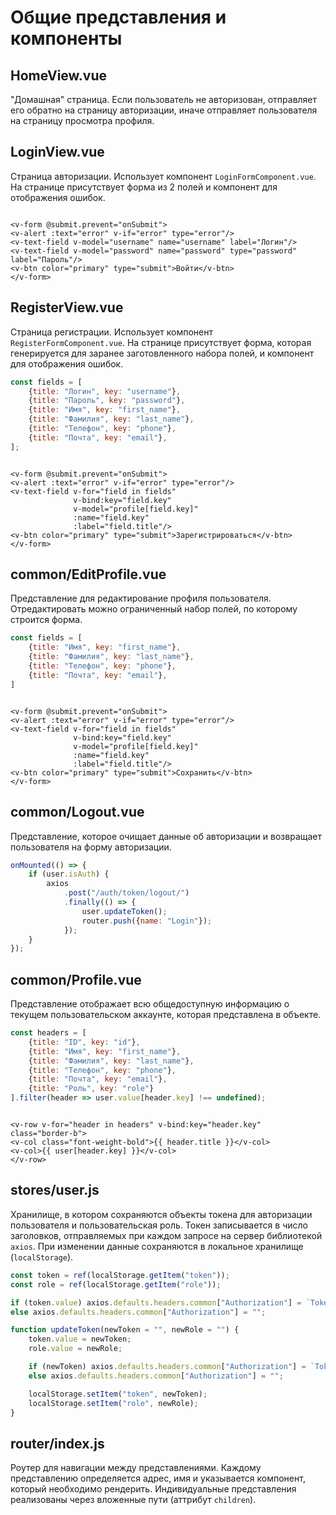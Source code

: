 # Общие представления и компоненты

## HomeView.vue

"Домашная" страница. Если пользователь не авторизован, отправляет его обратно на страницу авторизации, иначе отправляет
пользователя на страницу просмотра профиля.

## LoginView.vue

Страница авторизации. Использует компонент `LoginFormComponent.vue`. На странице присутствует форма из 2 полей и
компонент для отображения ошибок.

```Vue

<v-form @submit.prevent="onSubmit">
<v-alert :text="error" v-if="error" type="error"/>
<v-text-field v-model="username" name="username" label="Логин"/>
<v-text-field v-model="password" name="password" type="password" label="Пароль"/>
<v-btn color="primary" type="submit">Войти</v-btn>
</v-form>
```

## RegisterView.vue

Страница регистрации. Использует компонент `RegisterFormComponent.vue`. На странице присутствует форма, которая
генерируется для заранее заготовленного набора полей, и компонент для отображения ошибок.

```js
const fields = [
	{title: "Логин", key: "username"},
	{title: "Пароль", key: "password"},
	{title: "Имя", key: "first_name"},
	{title: "Фамилия", key: "last_name"},
	{title: "Телефон", key: "phone"},
	{title: "Почта", key: "email"},
];
```

```Vue

<v-form @submit.prevent="onSubmit">
<v-alert :text="error" v-if="error" type="error"/>
<v-text-field v-for="field in fields"
              v-bind:key="field.key"
              v-model="profile[field.key]"
              :name="field.key"
              :label="field.title"/>
<v-btn color="primary" type="submit">Зарегистрироваться</v-btn>
</v-form>
```

## common/EditProfile.vue

Представление для редактирование профиля пользователя. Отредактировать можно ограниченный набор полей, по которому
строится форма.

```js
const fields = [
	{title: "Имя", key: "first_name"},
	{title: "Фамилия", key: "last_name"},
	{title: "Телефон", key: "phone"},
	{title: "Почта", key: "email"},
]
```

```Vue

<v-form @submit.prevent="onSubmit">
<v-alert :text="error" v-if="error" type="error"/>
<v-text-field v-for="field in fields"
              v-bind:key="field.key"
              v-model="profile[field.key]"
              :name="field.key"
              :label="field.title"/>
<v-btn color="primary" type="submit">Сохранить</v-btn>
</v-form>
```

## common/Logout.vue

Представление, которое очищает данные об авторизации и возвращает пользователя на форму авторизации.

```js
onMounted(() => {
	if (user.isAuth) {
		axios
			.post("/auth/token/logout/")
			.finally(() => {
				user.updateToken();
				router.push({name: "Login"});
			});
	}
});
```

## common/Profile.vue

Представление отображает всю общедоступную информацию о текущем пользовательском аккаунте, которая представлена в объекте.

```js
const headers = [
	{title: "ID", key: "id"},
	{title: "Имя", key: "first_name"},
	{title: "Фамилия", key: "last_name"},
	{title: "Телефон", key: "phone"},
	{title: "Почта", key: "email"},
	{title: "Роль", key: "role"}
].filter(header => user.value[header.key] !== undefined);
```

```Vue

<v-row v-for="header in headers" v-bind:key="header.key" class="border-b">
<v-col class="font-weight-bold">{{ header.title }}</v-col>
<v-col>{{ user[header.key] }}</v-col>
</v-row>
```

## stores/user.js

Хранилище, в котором сохраняются объекты токена для авторизации пользователя и пользовательская роль. Токен записывается
в число заголовков, отправляемых при каждом запросе на сервер библиотекой `axios`. При изменении данные сохраняются в
локальное хранилище (`localStorage`).

```js
const token = ref(localStorage.getItem("token"));
const role = ref(localStorage.getItem("role"));

if (token.value) axios.defaults.headers.common["Authorization"] = `Token ${token.value}`;
else axios.defaults.headers.common["Authorization"] = "";
```

```js
function updateToken(newToken = "", newRole = "") {
	token.value = newToken;
	role.value = newRole;

	if (newToken) axios.defaults.headers.common["Authorization"] = `Token ${newToken}`;
	else axios.defaults.headers.common["Authorization"] = "";

	localStorage.setItem("token", newToken);
	localStorage.setItem("role", newRole);
}
```

## router/index.js

Роутер для навигации между представлениями. Каждому представлению определяется адрес, имя и указывается компонент,
который необходимо рендерить. Индивидуальные представления реализованы через вложенные пути (аттрибут `children`).

